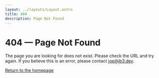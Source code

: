 ```yaml
---
layout: ../layouts/Layout.astro
title: 404
description: Page Not Found
---
```


# 404 &mdash; Page Not Found

The page you are looking for does not exist. Please check the URL and try again. If you believe this is an error, please contact [joe@jb3.dev](mailto:joe@jb3.dev).

[Return to the homepage](/)
